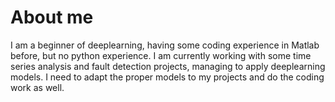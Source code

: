 # About me
I am a beginner of deeplearning, having some coding experience in Matlab before, but no python experience. I am currently working with some time series analysis and fault detection projects, managing to apply deeplearning models. I need to adapt the proper models to my projects and do the coding work as well.  
